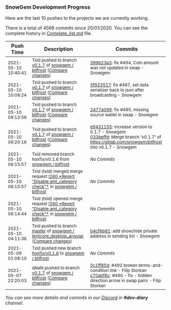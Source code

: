 
### SnowGem Development Progress

Here are the last 10 pushes to the projects we are currently working.

There is a total of 4569 commits since 20/01/2020. You can see the complete history in
 [Complete_list.md](Complete_list.md) file.

| Push Time | Description | Commits |
| --- | --- | --- |
| <sub>2021-05-10 10:40:41</sub> | <sub>Txid pushed to branch [v0\.1\.7](https://gitlab.com/snowgem/bitfrost/commits/v0.1.7) of [snowgem / bitfrost](https://gitlab.com/snowgem/bitfrost) ([Compare changes](https://gitlab.com/snowgem/bitfrost/compare/5f9235178e9dab8edada8aba65d755bc936c705d...399b23a3f396b45b33aa9fe456abb38297c9713f))</sub> | <sub>[399b23a3](https://gitlab.com/snowgem/bitfrost/-/commit/399b23a3f396b45b33aa9fe456abb38297c9713f): fix #494, Coin amount was not updated in swap - Snowgem</sub> |
| <sub>2021-05-10 10:08:24</sub> | <sub>Txid pushed to branch [v0\.1\.7](https://gitlab.com/snowgem/bitfrost/commits/v0.1.7) of [snowgem / bitfrost](https://gitlab.com/snowgem/bitfrost) ([Compare changes](https://gitlab.com/snowgem/bitfrost/compare/2477a099902c2b14f3d6c53ddb0c47ef9f62c9b6...5f9235178e9dab8edada8aba65d755bc936c705d))</sub> | <sub>[5f923517](https://gitlab.com/snowgem/bitfrost/-/commit/5f9235178e9dab8edada8aba65d755bc936c705d): fix #487, set data serializer back to json after broadcasting - Snowgem</sub> |
| <sub>2021-05-10 09:13:56</sub> | <sub>Txid pushed to branch [v0\.1\.7](https://gitlab.com/snowgem/bitfrost/commits/v0.1.7) of [snowgem / bitfrost](https://gitlab.com/snowgem/bitfrost) ([Compare changes](https://gitlab.com/snowgem/bitfrost/compare/033beffdf9485b36e01749e9c8cd3288c93fe1cb...2477a099902c2b14f3d6c53ddb0c47ef9f62c9b6))</sub> | <sub>[2477a099](https://gitlab.com/snowgem/bitfrost/-/commit/2477a099902c2b14f3d6c53ddb0c47ef9f62c9b6): fix #495, missing source wallet in swap - Snowgem</sub> |
| <sub>2021-05-10 06:20:16</sub> | <sub>Txid pushed to branch [v0\.1\.7](https://gitlab.com/snowgem/bitfrost/commits/v0.1.7) of [snowgem / bitfrost](https://gitlab.com/snowgem/bitfrost) ([Compare changes](https://gitlab.com/snowgem/bitfrost/compare/6fee6a92cd80019439366d31070bb6ebb3f79c97...033beffdf9485b36e01749e9c8cd3288c93fe1cb))</sub> | <sub>[e9431155](https://gitlab.com/snowgem/bitfrost/-/commit/e9431155524598d8af5ff36df0b0c413c659925a): increase version to 0.1.7 - Snowgem<br>[033beffd](https://gitlab.com/snowgem/bitfrost/-/commit/033beffdf9485b36e01749e9c8cd3288c93fe1cb): Merge branch 'v0.1.7' of https://gitlab.com/snowgem/bitfrost into v0.1.7 - Snowgem</sub> |
| <sub>2021-05-10 06:15:57</sub> | <sub>Txid removed branch hoxfix/v0.1.6 from [snowgem / bitfrost](https://gitlab.com/snowgem/bitfrost)</sub> | <sub>_No Commits_</sub> |
| <sub>2021-05-10 06:15:57</sub> | <sub>Txid (txid) merged merge request [\!260 \*Revert "Disable aml\_category check"\*](https://gitlab.com/snowgem/bitfrost/-/merge_requests/260) in [snowgem / bitfrost](https://gitlab.com/snowgem/bitfrost)</sub> | <sub>_No Commits_</sub> |
| <sub>2021-05-10 06:14:44</sub> | <sub>Txid (txid) opened merge request [\!260 \*Revert "Disable aml\_category check"\*](https://gitlab.com/snowgem/bitfrost/-/merge_requests/260) in [snowgem / bitfrost](https://gitlab.com/snowgem/bitfrost)</sub> | <sub>_No Commits_</sub> |
| <sub>2021-05-10 04:11:36</sub> | <sub>Txid pushed to branch [master](https://gitlab.com/snowgem/tentcore_desktop_angular/commits/master) of [snowgem / tentcore\_desktop\_angular](https://gitlab.com/snowgem/tentcore_desktop_angular) ([Compare changes](https://gitlab.com/snowgem/tentcore_desktop_angular/compare/b2338bb6bf2fc2d1bd2b17e1fc66da4d387e5e03...b4cf6b8176f2ff2616d1af8a0ea92650bb188d06))</sub> | <sub>[b4cf6b81](https://gitlab.com/snowgem/tentcore_desktop_angular/-/commit/b4cf6b8176f2ff2616d1af8a0ea92650bb188d06): add show/hide private address in sending list - Snowgem</sub> |
| <sub>2021-05-09 01:08:10</sub> | <sub>Txid pushed new branch [hoxfix/v0\.1\.6](https://gitlab.com/snowgem/bitfrost/commits/hoxfix/v0.1.6) to [snowgem / bitfrost](https://gitlab.com/snowgem/bitfrost)</sub> | <sub>_No Commits_</sub> |
| <sub>2021-05-07 22:20:03</sub> | <sub>qNaN pushed to branch [v0\.1\.7](https://gitlab.com/snowgem/bitfrost/commits/v0.1.7) of [snowgem / bitfrost](https://gitlab.com/snowgem/bitfrost) ([Compare changes](https://gitlab.com/snowgem/bitfrost/compare/ceb8d260e703d5d480af4685db595b4493621df5...c70abf6c66922825690902a06ad8d4af5351e8e3))</sub> | <sub>[5c1ff85d](https://gitlab.com/snowgem/bitfrost/-/commit/5c1ff85dad4e1843b5c4d25bfdedc68f8023d411): #492 broken terms-and-condition link - Filip Storkan<br>[c70abf6c](https://gitlab.com/snowgem/bitfrost/-/commit/c70abf6c66922825690902a06ad8d4af5351e8e3): #490 - fix - hidden direction arrow in swap pairs - Filip Storkan</sub> |

_You can see more details and commits in our [Discord](https://discord.gg/zumGnbg) in **#dev-diary** channel._
